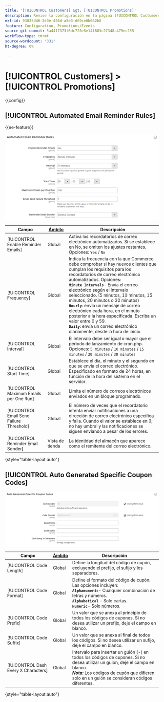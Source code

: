 ```yaml
---
title: '[!UICONTROL Customers] &gt; [!UICONTROL Promotions]'
description: Revise la configuración en la página [!UICONTROL Customers] &gt; [!UICONTROL Promotions] del administrador de Commerce.
exl-id: 93035d46-2e9e-466d-a5e3-d69ce6b662b8
feature: Configuration, Promotions/Events
source-git-commit: 5a4417373f6dc720e8e14f883c27348a475ec255
workflow-type: tm+mt
source-wordcount: '331'
ht-degree: 0%

---
```


# [!UICONTROL Customers] > [!UICONTROL Promotions]

{{config}}

## [!UICONTROL Automated Email Reminder Rules]

{{ee-feature}}

![Reglas automatizadas de recordatorio por correo electrónico](./assets/promotions-automated-email-reminder-rules.png)<!-- zoom -->

<!-- [Automated Email Reminder Rules](https://experienceleague.adobe.com/en/docs/commerce-admin/marketing/communications/email-reminders/email-reminder-rules#configure-email-reminders) -->

| Campo | [Ámbito](../../getting-started/websites-stores-views.md#scope-settings) | Descripción |
|--- |--- |--- |
| [!UICONTROL Enable Reminder Emails] | Global | Activa los recordatorios de correo electrónico automatizados. Si se establece en No, se omiten los ajustes restantes. Opciones: `Yes` / `No` |
| [!UICONTROL Frequency] | Global | Indica la frecuencia con la que Commerce debe comprobar si hay nuevos clientes que cumplan los requisitos para los recordatorios de correo electrónico automatizados. Opciones: <br/>**`Minute Intervals`**- Envía el correo electrónico según el intervalo seleccionado. (5 minutos, 10 minutos, 15 minutos, 20 minutos o 30 minutos)<br/>**`Hourly`**: envía un mensaje de correo electrónico cada hora, en el minuto posterior a la hora especificada. Escriba un valor entre 0 y 59. <br/>**`Daily`**: envía un correo electrónico diariamente, desde la hora de inicio. |
| [!UICONTROL Interval] | Global | El intervalo debe ser igual o mayor que el periodo de lanzamiento de cron.php. Opciones: `5 minutes` / `10 minutes` / `15 minutes` / `20 minutes` / `30 minutes` |
| [!UICONTROL Start Time] | Global | Establece el día, el minuto y el segundo en que se envía el correo electrónico. Especificado en formato de 24 horas, en función de la hora del sistema en el servidor. |
| [!UICONTROL Maximum Emails per One Run] | Global | Limita el número de correos electrónicos enviados en un bloque programado. |
| [!UICONTROL Email Send Failure Threshold] | Global | El número de veces que el recordatorio intenta enviar notificaciones a una dirección de correo electrónico específica y falla. Cuando el valor se establece en 0, no hay umbral y las notificaciones se siguen enviando a pesar de los errores. |
| [!UICONTROL Reminder Email Sender] | Vista de tienda | La identidad del almacén que aparece como el remitente del correo electrónico. |

{style="table-layout:auto"}

## [!UICONTROL Auto Generated Specific Coupon Codes]

![Códigos de cupón específicos generados automáticamente](./assets/promotions-auto-generated-specific-coupon-codes.png)<!-- zoom -->

<!-- [Auto Generated Specific Coupon Codes](https://experienceleague.adobe.com/en/docs/commerce-admin/marketing/promotions/cart-rules/price-rules-cart-coupon#configure-coupon-codes)  -->

| Campo | [Ámbito](../../getting-started/websites-stores-views.md#scope-settings) | Descripción |
|--- |--- |--- |
| [!UICONTROL Code Length] | Global | Define la longitud del código de cupón, excluyendo el prefijo, el sufijo y los separadores. |
| [!UICONTROL Code Format] | Global | Define el formato del código de cupón. Las opciones incluyen: <br/>**`Alphanumeric`**- Cualquier combinación de letras y números.<br/>**`Alphabetical`** - Solo cartas. <br/>**`Numeric`**- Solo números. |
| [!UICONTROL Code Prefix] | Global | Un valor que se anexa al principio de todos los códigos de cupones. Si no desea utilizar un prefijo, deje el campo en blanco. |
| [!UICONTROL Code Suffix] | Global | Un valor que se anexa al final de todos los códigos. Si no desea utilizar un sufijo, deje el campo en blanco. |
| [!UICONTROL Dash Every X Characters] | Global | Intervalo para insertar un guión (-) en todos los códigos de cupones. Si no desea utilizar un guión, deje el campo en blanco. <br/>_&#x200B;**Nota:**&#x200B;_ Los códigos de cupón que difieren solo en un guión se consideran códigos diferentes. |

{style="table-layout:auto"}
